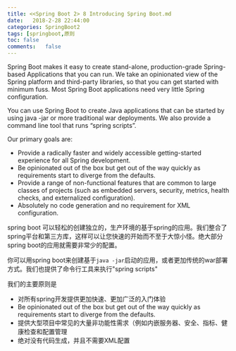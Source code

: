```yaml
---
title: <<Spring Boot 2> 8 Introducing Spring Boot.md
date:	2018-2-28 22:44:00
categories:	SpringBoot2
tags: [springboot,原则
toc: false
comments:	false
---
```


Spring Boot makes it easy to create stand-alone, production-grade Spring-based Applications that you can run. We take an opinionated view of the Spring platform and third-party libraries, so that you can get started with minimum fuss. Most Spring Boot applications need very little Spring configuration.

You can use Spring Boot to create Java applications that can be started by using java -jar or more traditional war deployments. We also provide a command line tool that runs “spring scripts”.

Our primary goals are:

* Provide a radically faster and widely accessible getting-started experience for all Spring development.
* Be opinionated out of the box but get out of the way quickly as requirements start to diverge from the defaults.
* Provide a range of non-functional features that are common to large classes of projects (such as embedded servers, security, metrics, health checks, and externalized configuration).
* Absolutely no code generation and no requirement for XML configuration.

spring boot 可以轻松的创建独立的，生产环境的基于spring的应用。我们整合了spring平台和第三方库，这样可以让您快速的开始而不至于大惊小怪。绝大部分spring boot的应用就需要非常少的配置。

你可以用spring boot来创建基于`java -jar`启动的应用，或者更加传统的war部署方式。我们也提供了命令行工具来执行"spring scripts"

我们的主要原则是

* 对所有spring开发提供更加快速、更加广泛的入门体验
* Be opinionated out of the box but get out of the way quickly as requirements start to diverge from the defaults.
* 提供大型项目中常见的大量非功能性需求（例如内嵌服务器、安全、指标、健康检查和配置管理
* 绝对没有代码生成，并且不需要XML配置
